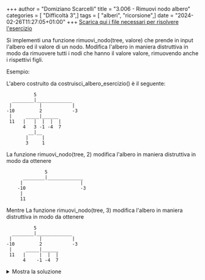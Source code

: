 +++
author = "Domiziano Scarcelli"
title = "3.006 - Rimuovi nodo albero"
categories = [ "Difficoltà 3",]
tags = [ "alberi", "ricorsione",]
date = "2024-02-26T11:27:05+01:00"
+++
[Scarica qui i file necessari per risolvere l'esercizio](/exercises_py/it/3_006_rimuovi_nodo.zip)

Si implementi una funzione rimuovi_nodo(tree, valore) che prende in input
l'albero ed il valore di un nodo. Modifica l'albero in maniera distruttiva
in modo da rimuovere tutti i nodi che hanno il valore valore, rimuovendo
anche i rispettivi figli.

Esempio:

L'abero costruito da costruisci_albero_esercizio() è il seguente:

              5                       
      ________|_____________         
     |          |           |       
    -10         2           -3      
     |     _____|______           
     11   |   |  |  |  |         
          4   3 -1 -4  7        
            __|__              
           |     |            
           3     1           

La funzione rimuovi_nodo(tree, 2) modifica l'albero in maniera distruttiva
in modo da ottenere
```
              5                       
      ________|_____________         
     |                     |       
    -10                    -3      
     |                
     11   
```
Mentre La funzione rimuovi_nodo(tree, 3) modifica l'albero in maniera distruttiva
in modo da ottenere

              5                       
      ________|_____________         
     |          |           |       
    -10         2           -3      
     |     _____|______           
     11   |     |  |  |         
          4    -1 -4  7        

<details>
<summary>Mostra la soluzione</summary>

```python
def rimuovi_nodo(radice, valore):
    for child in radice.children:
        if child.valore == valore:
            radice.children.remove(child)
        else:
            rimuovi_nodo(child, valore)
```

</details>

